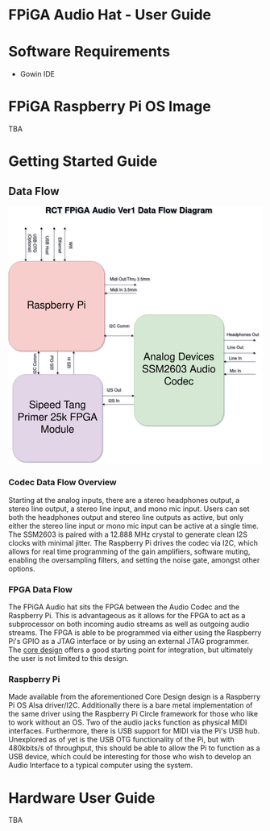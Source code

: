 # FPiGA Audio Hat - User Guide

# Software Requirements
* Gowin IDE

# FPiGA Raspberry Pi OS Image
TBA

# Getting Started Guide
## Data Flow
![Data Flow](https://github.com/Radical-Computer-Technologies/FPiGA-Audio-Hat/blob/main/photos/FPiGA-Audio-1.0-DataFlow.png "Data Flow")

### Codec Data Flow Overview
Starting at the analog inputs, there are a stereo headphones output, a stereo line output, a stereo line input, and mono mic input. Users can set both the
headphones output and stereo line outputs as active, but only either the stereo line input or mono mic input can be active at a single time. The SSM2603 is 
paired with a 12.888 MHz crystal to generate clean I2S clocks with minimal jitter. The Raspberry Pi drives the codec via I2C, which allows for real time 
programming of the gain amplifiers, software muting, enabling the oversampling filters, and setting the noise gate, amongst other options. 

### FPGA Data Flow
The FPiGA Audio hat sits the FPGA between the Audio Codec and the Raspberry Pi. This is advantageous as it allows for the FPGA to act as 
a subprocessor on both incoming audio streams as well as outgoing audio streams. The FPGA is able to be programmed via either using the Raspberry Pi's
GPIO as a JTAG interface or by using an external JTAG programmer. The [core design](https://github.com/Radical-Computer-Technologies/FPiGA-Audio-Hat/) 
offers a good starting point for integration, but ultimately the user is not limited to this design. 

### Raspberry Pi
Made available from the aforementioned Core Design design is a Raspberry Pi OS Alsa driver/I2C. Additionally there is a bare metal implementation of the same driver using the Raspberry Pi Circle framework for those who like to work without an OS. Two of the audio jacks function as physical MIDI interfaces. Furthermore,
there is USB support for MIDI via the Pi's USB hub. Unexplored as of yet is the USB OTG functionality of the Pi, but with 480kbits/s of throughput, this should be
able to allow the Pi to function as a USB device, which could be interesting for those who wish to develop an Audio Interface to a typical computer using the system.

# Hardware User Guide
TBA